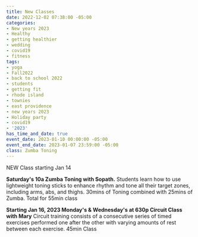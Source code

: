 ```yaml
---
title: New Classes
date: 2022-12-02 07:38:00 -05:00
categories:
- New years 2023
- Healthy
- getting healthier
- wedding
- covid19
- fitness
tags:
- yoga
- Fall2022
- back to school 2022
- students
- getting fit
- rhode island
- townies
- east providence
- new years 2023
- Holiday party
- covid19
- '2023'
has_time_and_date: true
event_date: 2023-01-10 00:00:00 -05:00
event_end_date: 2023-01-07 23:59:00 -05:00
class: Zumba Toning
---
```


NEW Class starting Jan 14

**Saturday's 10a Zumba Toning with Sopath.**
Students learn how to use lightweight toning sticks to enhance rhythm and tone all their target zones, including arms, abs, and thighs. 30mins of Toning combined with 25mins of Zumba. Total for 55min class

**Starting Jan 16, 2023 
Monday's & Wednesday's at 630p Circuit Class with Mary**
Circuit training consists of a consecutive series of timed exercises performed one after the other with varying amounts of rest between each exercise. 45min Class
